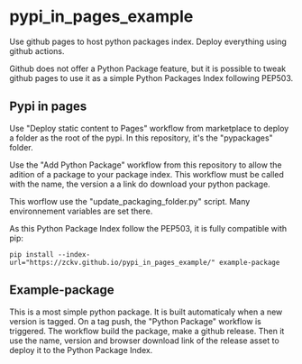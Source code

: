 # pypi_in_pages_example
Use github pages to host python packages index. Deploy everything using github actions. 

Github does not offer a Python Package feature, but it is possible to tweak github pages
to use it as a simple Python Packages Index following PEP503.

## Pypi in pages

Use "Deploy static content to Pages" workflow from marketplace to deploy a folder
as the root of the pypi. In this repository, it's the "pypackages" folder.

Use the "Add Python Package" workflow from this repository to allow the adition of
a package to your package index. This workflow must be called with the name, the version
a a link do download your python package.

This worflow use the "update_packaging_folder.py" script. Many environnement variables
are set there.

As this Python Package Index follow the PEP503, it is fully compatible with pip:
`````
pip install --index-url="https://zckv.github.io/pypi_in_pages_example/" example-package 
`````

## Example-package

This is a most simple python package. It is built automaticaly when a new version is tagged.
On a tag push, the "Python Package" workflow is triggered. The workflow build the package,
make a github release. Then it use the name, version and browser download link of the release
asset to deploy it to the Python Package Index.

